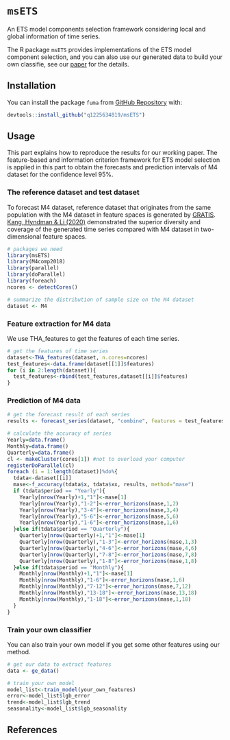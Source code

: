 `msETS`
========

An ETS model components selection framework considering local and global information of time series.

The R package `msETS` provides implementations of the ETS model component selection, and you can also use our generated data to build your own classifie, see our [paper](https://github.com/q1225634819/msETS) for the details.

Installation
------------

You can install the package `fuma` from [GitHub Repository](https://github.com/q1225634819/msETS) with:

``` r
devtools::install_github("q1225634819/msETS")
```

Usage
-----

This part explains how to reproduce the results for our working paper. The feature-based and information criterion framework for ETS model selection is applied in this part to obtain the forecasts and prediction intervals of M4 dataset for the confidence level 95\%.

### The reference dataset and test dataset

To forecast M4 dataset, reference dataset that originates from the same population with the M4 dataset in feature spaces is generated by [GRATIS](https://arxiv.org/abs/1903.02787). [Kang, Hyndman & Li (2020)](https://onlinelibrary.wiley.com/doi/full/10.1002/sam.11461) demonstrated the superior diversity and coverage of the generated time series compared with M4 dataset in two-dimensional feature spaces.

``` r
# packages we need
library(msETS)
library(M4comp2018)
library(parallel)
library(doParallel)
library(foreach)
ncores <- detectCores()

# summarize the distribution of sample size on the M4 dataset
dataset <- M4
```

### Feature extraction for M4 data

We use THA_features to get the features of each time series.

``` r
# get the features of time series
dataset<-THA_features(dataset, n.cores=ncores)
test_features<-data.frame(dataset[[1]]$features)
for (i in 2:length(dataset)){
  test_features<-rbind(test_features,dataset[[i]]$features)
}
```

### Prediction of M4 data

``` r
# get the forecast result of each series
results <- forecast_series(dataset, "combine", features = test_features)

# calculate the accuracy of series
Yearly=data.frame()
Monthly=data.frame()
Quarterly=data.frame()
cl <- makeCluster(cores[1]) #not to overload your computer
registerDoParallel(cl)
foreach (i = 1:length(dataset))%do%{
  tdata<-dataset[[i]]
  mase<-f_accuracy(tdata$x, tdata$xx, results, method="mase")
  if (tdata$period == "Yearly"){
    Yearly[nrow(Yearly)+1,"1"]<-mase[1]
    Yearly[nrow(Yearly),"1-2"]<-error_horizons(mase,1,2)
    Yearly[nrow(Yearly),"3-4"]<-error_horizons(mase,3,4)
    Yearly[nrow(Yearly),"5-6"]<-error_horizons(mase,5,6)
    Yearly[nrow(Yearly),"1-6"]<-error_horizons(mase,1,6)
  }else if(tdata$period == "Quarterly"){
    Quarterly[nrow(Quarterly)+1,"1"]<-mase[1]
    Quarterly[nrow(Quarterly),"1-3"]<-error_horizons(mase,1,3)
    Quarterly[nrow(Quarterly),"4-6"]<-error_horizons(mase,4,6)
    Quarterly[nrow(Quarterly),"7-8"]<-error_horizons(mase,7,8)
    Quarterly[nrow(Quarterly),"1-8"]<-error_horizons(mase,1,8)
  }else if(tdata$period == "Monthly"){
    Monthly[nrow(Monthly)+1,"1"]<-mase[1]
    Monthly[nrow(Monthly),"1-6"]<-error_horizons(mase,1,6)
    Monthly[nrow(Monthly),"7-12"]<-error_horizons(mase,7,12)
    Monthly[nrow(Monthly),"13-18"]<-error_horizons(mase,13,18)
    Monthly[nrow(Monthly),"1-18"]<-error_horizons(mase,1,18)
  }
}
```

### Train your own classifier

You can also train your own model if you get some other features using our method.

``` r
# get our data to extract features
data <- ge_data()

# train your own model
model_list<-train_model(your_own_features)
error<-model_list$lgb_error
trend<-model_list$lgb_trend
seasonality<-model_list$lgb_seasonality
```



References
----------


